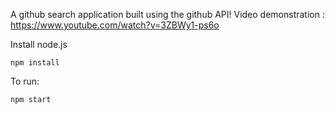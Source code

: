 A github search application built using the github API!
Video demonstration : https://www.youtube.com/watch?v=3ZBWy1-ps6o

Install node.js

```
npm install
```

To run:

```
npm start
```
